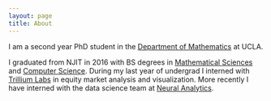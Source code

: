 ```yaml
---
layout: page
title: About
---
```


I am a second year PhD student in the [Department of Mathematics](https://www.math.ucla.edu/) at UCLA.

I graduated from NJIT in 2016 with BS degrees in [Mathematical Sciences](https://math.njit.edu/) and [Computer Science](https://cs.njit.edu/). During my last year of undergrad I interned with [Trillium Labs](https://www.trlm.com/) in equity market analysis and visualization. More recently I have interned with the data science team at [Neural Analytics](http://www.neuralanalytics.com/).


